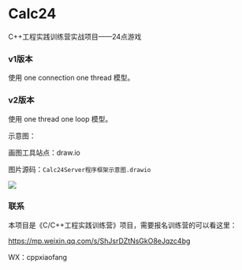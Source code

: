 # Calc24
C++工程实践训练营实战项目——24点游戏



### v1版本

使用 one connection one thread 模型。



### v2版本

使用 one thread one loop 模型。



示意图：

画图工具站点：draw.io

图片源码：`Calc24Server程序框架示意图.drawio`

![](v2/Calc24Server程序框架示意图.png)



### 联系

本项目是《C/C++工程实践训练营》项目，需要报名训练营的可以看这里：

https://mp.weixin.qq.com/s/ShJsrDZtNsGkO8eJqzc4bg

WX：cppxiaofang